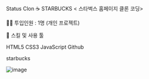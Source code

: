 Status Clon
☕️ STARBUCKS
< 스타벅스 홈페이지 클론 코딩>

👨‍💻 투입인원 : 1명 (개인 프로젝트)


🌱 스킬 및 사용 툴

HTML5 CSS3 JavaScript Github

starbucks

![image](https://user-images.githubusercontent.com/90400739/172041516-8ffa0c64-8fe9-477b-81e8-2bb5479dd4a0.png)
